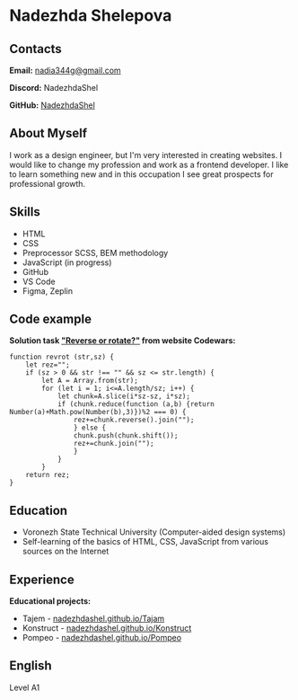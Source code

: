# Nadezhda Shelepova


## Contacts

**Email:** nadia344g@gmail.com

**Discord:** NadezhdaShel

**GitHub:** [NadezhdaShel](https://nadezhdashel.github.io/)

  
## About Myself

I work as a design engineer, but I'm very interested in creating websites. I would like to change my profession and work as a frontend developer. I like to learn something new and in this occupation I see great prospects for professional growth.
  

## Skills

* HTML
* CSS
* Preprocessor SCSS, BEM methodology 
* JavaScript (in progress)
* GitHub
* VS Code
* Figma, Zeplin

  
## Code example

**Solution task ["Reverse or rotate?"](https://www.codewars.com/kata/56b5afb4ed1f6d5fb0000991) from website Codewars:**
```
function revrot (str,sz) {
    let rez="";
    if (sz > 0 && str !== "" && sz <= str.length) {
        let A = Array.from(str); 
        for (let i = 1; i<=A.length/sz; i++) { 
            let chunk=A.slice(i*sz-sz, i*sz); 
            if (chunk.reduce(function (a,b) {return Number(a)+Math.pow(Number(b),3)})%2 === 0) { 
                rez+=chunk.reverse().join(""); 
                } else { 
                chunk.push(chunk.shift()); 
                rez+=chunk.join(""); 
                } 
            } 
        } 
    return rez; 
}
```

  
## Education

* Voronezh State Technical University (Computer-aided design systems)
* Self-learning of the basics of HTML, CSS, JavaScript from various sources on the Internet

  
## Experience

**Educational projects:**
* Tajem - [nadezhdashel.github.io/Tajam](https://nadezhdashel.github.io/Tajam/)
* Konstruct - [nadezhdashel.github.io/Konstruct](https://nadezhdashel.github.io/Konstruct/)
* Pompeo - [nadezhdashel.github.io/Pompeo](https://nadezhdashel.github.io/Pompeo/)

  
## English

Level A1
